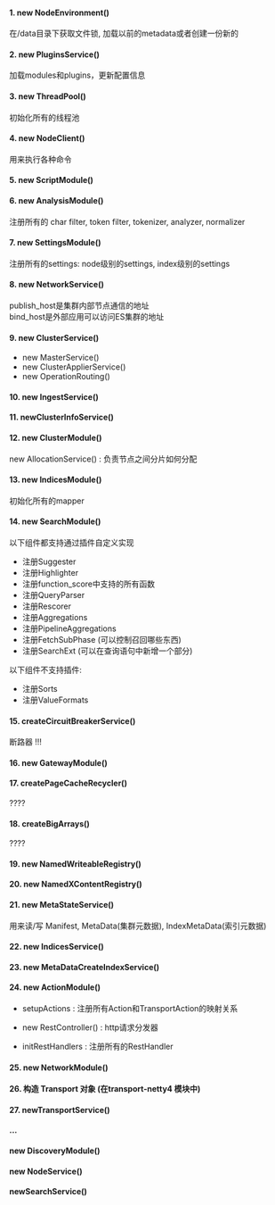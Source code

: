 #### 1. new NodeEnvironment()
在/data目录下获取文件锁, 加载以前的metadata或者创建一份新的

#### 2. new PluginsService()
加载modules和plugins，更新配置信息

#### 3. new ThreadPool()
初始化所有的线程池

#### 4. new NodeClient()
用来执行各种命令

#### 5. new ScriptModule()

#### 6. new AnalysisModule()
注册所有的 char filter, token filter, tokenizer, analyzer, normalizer

#### 7. new SettingsModule()
注册所有的settings: node级别的settings, index级别的settings

#### 8. new NetworkService()
publish_host是集群内部节点通信的地址  
bind_host是外部应用可以访问ES集群的地址

#### 9. new ClusterService()
- new MasterService()
- new ClusterApplierService()
- new OperationRouting()

#### 10. new IngestService()

#### 11. newClusterInfoService()

#### 12. new ClusterModule()
new AllocationService() : 负责节点之间分片如何分配 

#### 13. new IndicesModule()
初始化所有的mapper  

#### 14. new SearchModule()
以下组件都支持通过插件自定义实现
- 注册Suggester  
- 注册Highlighter 
- 注册function_score中支持的所有函数 
- 注册QueryParser 
- 注册Rescorer
- 注册Aggregations
- 注册PipelineAggregations
- 注册FetchSubPhase (可以控制召回哪些东西)
- 注册SearchExt (可以在查询语句中新增一个部分)

以下组件不支持插件: 
- 注册Sorts  
- 注册ValueFormats

#### 15. createCircuitBreakerService() 
断路器 !!! 

#### 16. new GatewayModule()

#### 17. createPageCacheRecycler()
????

#### 18. createBigArrays()
????

#### 19. new NamedWriteableRegistry()

#### 20. new NamedXContentRegistry()

#### 21. new MetaStateService()
用来读/写 Manifest, MetaData(集群元数据), IndexMetaData(索引元数据)

#### 22. new IndicesService()

#### 23. new MetaDataCreateIndexService()

#### 24. new ActionModule()
- setupActions : 注册所有Action和TransportAction的映射关系
- new RestController() : http请求分发器

- initRestHandlers : 注册所有的RestHandler

#### 25. new NetworkModule()

#### 26. 构造 Transport 对象 (在transport-netty4 模块中)

#### 27. newTransportService()

#### ... 

#### new DiscoveryModule()

#### new NodeService()

#### newSearchService()
